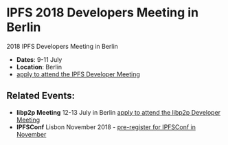 # IPFS 2018 Developers Meeting in Berlin
2018 IPFS Developers Meeting in Berlin

- **Dates**: 9-11 July 
- **Location**: Berlin
- [apply to attend the IPFS Developer Meeting](https://goo.gl/forms/sVRjrW1CA61FTwl12)


## Related Events:
- **libp2p Meeting** 12-13 July in Berlin [apply to attend the libp2p Developer Meeting](https://goo.gl/forms/8YpFQ7D00s5gC3hw2)
- **IPFSConf** Lisbon November 2018 - [pre-register for IPFSConf in November](https://goo.gl/forms/0Pu6VZzG8pRAmrrv2)
